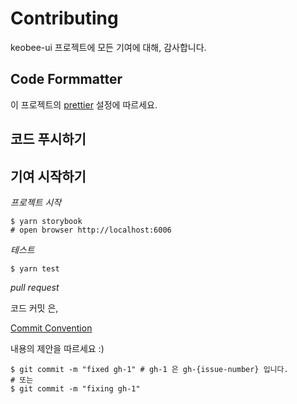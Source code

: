 # Contributing

keobee-ui 프로젝트에 모든 기여에 대해, 감사합니다.

## Code Formmatter

이 프로젝트의 [prettier](./.prettierrc.js) 설정에 따르세요.

## 코드 푸시하기

## 기여 시작하기

_프로젝트 시작_

```shell
$ yarn storybook
# open browser http://localhost:6006
```

_테스트_

```shell
$ yarn test
```

_pull request_

코드 커밋 은,

[Commit Convention](https://www.conventionalcommits.org/ko/v1.0.0/)

내용의 제안을 따르세요 :)

```shell
$ git commit -m "fixed gh-1" # gh-1 은 gh-{issue-number} 입니다.
# 또는
$ git commit -m "fixing gh-1"
```

